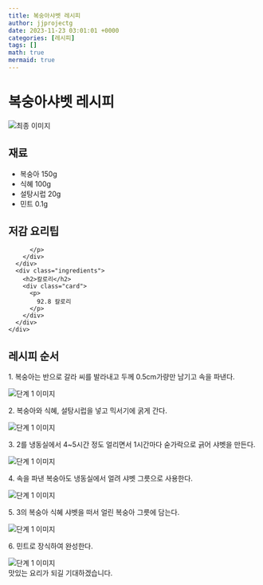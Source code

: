 ```yaml
---
title: 복숭아샤벳 레시피
author: jjprojectg
date: 2023-11-23 03:01:01 +0000
categories: [레시피]
tags: []
math: true
mermaid: true
---
```

<meta name="og:type" content="website"/>
<meta charset="UTF-8"/>
<div class="header">
  <h1>복숭아샤벳 레시피</h1>
</div>

<div class="container my-4">
  <div class="row">
    <div class="col-12 col-md-6">
      <div class="recipe-image">
        <img src="http://www.foodsafetykorea.go.kr/uploadimg/20141117/20141117053534_1416213334638.jpg" class="step-image" alt="최종 이미지"/>
      </div>
    </div>
    <div class="col-12 col-md-6">
      <div class="ingredients">
        <h2>재료</h2>
        <ul class="card">
          <li> 복숭아 150g </li>
          <li>  식혜 100g </li>
          <li>  설탕시럽 20g </li>
          <li>  민트 0.1g </li>
</ul>
      </div>
    </div>
    <div class="col-12 col-md-6">
      <div class="ingredients">
        <h2>저감 요리팁</h2>
        <div class="card"> 
          <p>
            
          </p>
        </div>
      </div>
      <div class="ingredients">
        <h2>칼로리</h2>
        <div class="card"> 
          <p>
            92.8 칼로리
          </p>
        </div>
      </div>
    </div>
  </div>

  <h2 class="my-4">레시피 순서</h2>
  <div class="card recipe-card">
    <div class="card-body recipe-step">
      <p class="card-text step-description">1. 복숭아는 반으로 갈라 씨를 발라내고 두께 0.5cm가량만 남기고 속을 파낸다.</p>
      <img src="http://www.foodsafetykorea.go.kr/uploadimg/cook/900-1.jpg" alt="단계 1 이미지" class="step-image"/>
    </div>
  </div>
  <div class="card recipe-card">
    <div class="card-body recipe-step">
      <p class="card-text step-description">2. 복숭아와 식혜, 설탕시럽을 넣고 믹서기에 굵게 간다.</p>
      <img src="http://www.foodsafetykorea.go.kr/uploadimg/cook/900-2.jpg" alt="단계 1 이미지" class="step-image"/>
    </div>
  </div>
  <div class="card recipe-card">
    <div class="card-body recipe-step">
      <p class="card-text step-description">3. 2를 냉동실에서 4~5시간 정도 얼리면서 1시간마다 숟가락으로 긁어 샤벳을 만든다.</p>
      <img src="http://www.foodsafetykorea.go.kr/uploadimg/cook/900-3.jpg" alt="단계 1 이미지" class="step-image"/>
    </div>
  </div>
  <div class="card recipe-card">
    <div class="card-body recipe-step">
      <p class="card-text step-description">4. 속을 파낸 복숭아도 냉동실에서 얼려 샤벳 그릇으로 사용한다.</p>
      <img src="http://www.foodsafetykorea.go.kr/uploadimg/cook/900-4.jpg" alt="단계 1 이미지" class="step-image"/>
    </div>
  </div>
  <div class="card recipe-card">
    <div class="card-body recipe-step">
      <p class="card-text step-description">5. 3의 복숭아 식혜 샤벳을 떠서 얼린 복숭아 그릇에 담는다.</p>
      <img src="http://www.foodsafetykorea.go.kr/uploadimg/cook/900-5.jpg" alt="단계 1 이미지" class="step-image"/>
    </div>
  </div>
  <div class="card recipe-card">
    <div class="card-body recipe-step">
      <p class="card-text step-description">6. 민트로 장식하여 완성한다.</p>
      <img src="http://www.foodsafetykorea.go.kr/uploadimg/cook/900-6.jpg" alt="단계 1 이미지" class="step-image"/>
    </div>
  </div>

</div>
맛있는 요리가 되길 기대하겠습니다.

